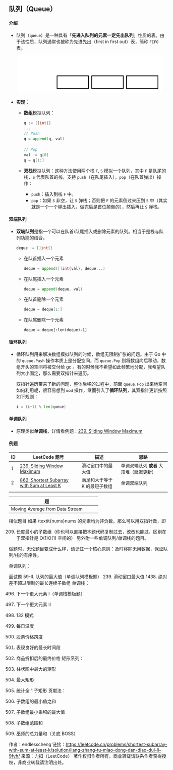 ## 队列（Queue）



#### 介绍

- 队列（`queue`）是一种具有「**先进入队列的元素一定先出队列**」性质的表。由于该性质，队列通常也被称为先进先出（first in first out）表，简称 `FIFO` 表。

  ​	![img](images/queue.svg)

- **实现**：

  - **数组**模拟队列：

    ```go
    q := []int{}
    ...
    // Push
    q = append(q, val)
    
    // Pop
    val := q[0]
    q = q[1:]
    ```

  - **双栈**模拟队列：这种方法使用两个栈 `F`, `S` 模拟一个队列，其中 `F` 是队尾的栈，`S` 代表队首的栈，支持 `push`（在队尾插入），`pop`（在队首弹出）操作：

    - `push`：插入到栈 `F` 中。
    - `pop`：如果 `S` 非空，让 `S` 弹栈；否则把 `F` 的元素倒过来压到 `S` 中（其实就是一个一个弹出插入，做完后是首位颠倒的），然后再让 `S` 弹栈。



#### 双端队列

- **双端队列**是指一个可以在队首/队尾插入或删除元素的队列。相当于是栈与队列功能的结合。

  ```go
  deque := []int{}
  ```

  - 在队首插入一个元素

    ```go
    deque = append([]int{val}, deque...)
    ```

  - 在队尾插入一个元素

    ```go
    deque = append(deque, val)
    ```

  - 在队首删除一个元素

    ```go
    deque = deque[1:]
    ```

  - 在队尾删除一个元素

    ```
    deque = deque[:len(deque)-1]
    ```

#### 循环队列

- 循环队列用来解决数组模拟队列的时候，数组无限制扩张的问题。由于 Go 中的 `queue.Push` 操作本质上是分配空间，而 `queue.Pop` 则将数组向后移动，数组开头的空间将被交付给 gc 。有的时候我不希望如此频繁地分配，我希望队列大小固定，那么需要双指针来遍历。

  双指针遍历带来了新的问题，整体后移的过程中，前面 `queue.Pop` 出来地空间如何利用呢，很容易想到 `mod` 操作，继而引入了**循环队列**，其双指针更新按照如下规则：

  ```go
  i = (i+1) % len(queue)
  ```




#### 单调队列

- 原理类似**单调栈**，详情看例题：[239. Sliding Window Maximum](https://leetcode.cn/problems/sliding-window-maximum/)  



#### 例题

| ID   | LeetCode 题号                                                | 描述                          | 思路                                     |
| ---- | ------------------------------------------------------------ | ----------------------------- | ---------------------------------------- |
| 1    | [239. Sliding Window Maximum](https://leetcode.cn/problems/sliding-window-maximum/) | 滑动窗口中的最大值            | 单调双端队列 **或者** 大顶堆（延迟更新） |
| 2    | [862. Shortest Subarray with Sum at Least K](https://leetcode.cn/problems/shortest-subarray-with-sum-at-least-k/) | 满足和大于等于 K 的最短子数组 | 单调双端队列                             |
|      |                                                              |                               |                                          |

| 题                              |      |      |      |
| ------------------------------- | ---- | ---- | ---- |
| Moving Average from Data Stream |      |      |      |

相似题目
如果 \textit{nums}nums 的元素均为非负数，那么可以用双指针做，即

209. 长度最小的子数组（你也可以直接把本题代码复制过去，改改也能过，区别在于双指针是 O(1)O(1) 空间的）
另外附一些单调队列/单调栈的题目。

做题时，无论题目变成什么样，请记住一个核心原则：及时移除无用数据，保证队列/栈的有序性。

单调队列：

面试题 59-II. 队列的最大值（单调队列模板题）
239. 滑动窗口最大值
1438. 绝对差不超过限制的最长连续子数组
单调栈：

496. 下一个更大元素 I（单调栈模板题）
503. 下一个更大元素 II
456. 132 模式
739. 每日温度
901. 股票价格跨度
1124. 表现良好的最长时间段
1475. 商品折扣后的最终价格
矩形系列：

84. 柱状图中最大的矩形
85. 最大矩形
1504. 统计全 1 子矩形
贡献法：

907. 子数组的最小值之和
1856. 子数组最小乘积的最大值
2104. 子数组范围和
2281. 巫师的总力量和（关底 BOSS）

作者：endlesscheng
链接：https://leetcode.cn/problems/shortest-subarray-with-sum-at-least-k/solution/liang-zhang-tu-miao-dong-dan-diao-dui-li-9fvh/
来源：力扣（LeetCode）
著作权归作者所有。商业转载请联系作者获得授权，非商业转载请注明出处。

